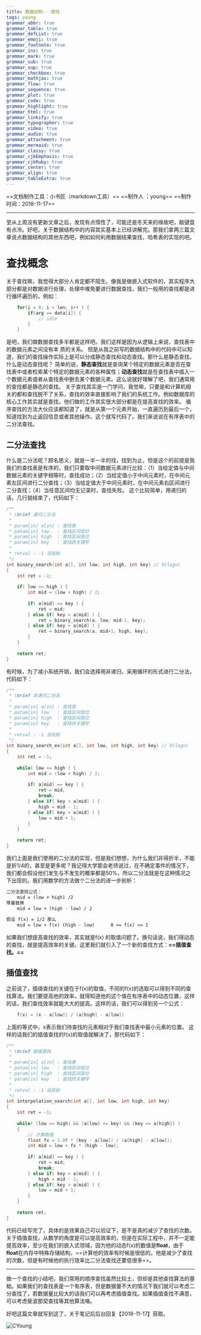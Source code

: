```yaml
---
title: 数据结构---查找
tags: young
grammar_abbr: true
grammar_table: true
grammar_defList: true
grammar_emoji: true
grammar_footnote: true
grammar_ins: true
grammar_mark: true
grammar_sub: true
grammar_sup: true
grammar_checkbox: true
grammar_mathjax: true
grammar_flow: true
grammar_sequence: true
grammar_plot: true
grammar_code: true
grammar_highlight: true
grammar_html: true
grammar_linkify: true
grammar_typographer: true
grammar_video: true
grammar_audio: true
grammar_attachment: true
grammar_mermaid: true
grammar_classy: true
grammar_cjkEmphasis: true
grammar_cjkRuby: true
grammar_center: true
grammar_align: true
grammar_tableExtra: true
---
```

==文档制作工具：小书匠（markdown工具）==
==制作人     ：young==
==制作时间：2018-11-17==


----------

至从上周没有更新文章之后，发现有点惰性了，可能还是冬天来的缘故吧，敲键盘有点冷。好吧，关于数据结构中的内容其实基本上已经讲解完。那我们拿两三篇文章说点数据结构的其他东西吧，例如如何利用数据结果查找，哈希表的实现的吧。

# 查找概念

关于查找嘛，我觉得大部分人肯定都不陌生。像我是做嵌入式软件的，其实程序大部分都是对数据进行处理，处理中难免要进行数据查找，我们一般用的查找都是进行循环遍历的，例如：

``` c
	for(i = 0; i < len; i++ ) {
		if(arg == data[i]) {
			// idle
		}
	}
```

是吧，我们做数据查找多半都是这样吧。我们这样是因为从逻辑上来说，查找表中的数据元素之间没有本
质的关系。
但是从我之前写的数据结构中的代码中可以知道，我们的查找操作实际上是可以分成静态查找和动态查找。那什么是静态查找，什么是动态查找呢？
简单的说，**静态查找**就是查询某个特定的数据元素是否在查找表中或者检索某个特定的数据元素的各种属性；**动态查找**就是在查找表中插入一个数据元素或者从查找表中删去某个数据元素。这么说就好理解了吧，我们通常用的查找都是静态的查找。
关于查找其实是一门学问，我觉嘛，只要是和计算机相关的都和查找脱不了关系，查找的效率直接影响了我们的系统工作。例如数据库的核心工作其实就是查找。他们做的工作其实很大部分都是在提高查找的效率。
循序查找的方法大伙应该都知道了，就是从第一个元素开始，一直遍历到最后一个，知道找到为止返回信息或者其他操作。这个就写代码了。我们来说说在有序表中的二分法查找。
## 二分法查找

什么是二分法呢？顾名思义，就是一半一半的找，找到为止，但是这个的前提是我我们的查找表是有序的，我们只要取中间数据元素进行比较：（1）当给定值与中间数据元素的关键字相等时，查找成功；（2）当给定值小于中间元素时，在中间元素左区间进行二分查找；（3）当给定值大于中间元素时，在中间元素右区间进行二分查找；（4）当任意区间均无记录时，查找失败。
这个比较简单，用递归的话，几行就结束了，代码如下：

``` c
/**
 * \brief 递归二分法 
 *
 * param[in] a[in] : 查找表
 * patam[in] low   : 查找区间低位
 * param[in] high  : 查找区间高位
 * param[in] key   : 查找的关键字 
 *
 * retval : -1 没找到 
 */ 
int binary_search(int a[], int low, int high, int key) // O(logn)
{
    int ret = -1;
    
    if( low <= high ) {
        int mid = (low + high) / 2;
        
        if( a[mid] == key ) {
            ret = mid;
        } else if( key < a[mid] ) {
            ret = binary_search(a, low, mid-1, key);
        } else if( key > a[mid] ) {
            ret = binary_search(a, mid+1, high, key);
        }
    }
    
    return ret;
}
```

有时候，为了减小系统开销，我们会选择用非递归，采用循环的形式进行二分法，代码如下：

``` c
/**
 * \brief 非递归二分法 
 *
 * param[in] a[in] : 查找表
 * patam[in] low   : 查找区间低位
 * param[in] high  : 查找区间高位
 * param[in] key   : 查找的关键字 
 *
 * retval : -1 没找到 
 */ 
int binary_search_ex(int a[], int low, int high, int key) // O(logn)
{
    int ret = -1;
    
    while( low <= high ) {
        int mid = (low + high) / 2;
        
        if( a[mid] == key ) {
            ret = mid;
            break;
        } else if( key < a[mid] ) {
            high = mid - 1;
        } else if( key > a[mid] ) {
            low = mid + 1;
        }
    }
    
    return ret;
}
```

我们上面是我们使用的二分法的实现，但是我们想想，为什么我们非得折半，不能是折1/4的，甚至是更多呢？我记得大学那会老师说过，在不确定事件的情况下，我们都会假设他们发生与不发生的概率都是50%，所以二分法就是在这种情况之下出现的。我们用数学的方法做个二分法的进一步剖析：

``` markdown
二分法查找公式：
	mid = (low + high) /2
等量替换
	mid = low + (high - low) / 2
	
假设 f(x) = 1/2 那么
	mid = low + f(x) (high - low)      0 <= f(x) <= 1
```
如果我们想提高查找的效率，其实就是f(x) 的取值问题了。换句话说，我们得动态的查找，就是提高效率的关键。这里我们就引入了一个新的查找方式：**==插值查找。==**

## 插值查找

之前说了，插值查找的关键在于f(x)的取值，不同的f(x)的选取可以得到不同的查找算法。我们要提高他的效率，就得知道他的这个值在有序表中的动态位置，这样的话，我们查找效率就能大大的提高。这样的话，我们可以得到另一个公式：

``` c
	f(x) = (x - a[low]) / (a[high] - a[low]) 
```
上面的等式中，x表示我们待查找的元素相对于我们查找表中最小元素的位置。
这样的话我们的插值查找的f(x)的取值就解决了，那代码如下：

``` c
/**
 * \brief 插值查找
 *
 * param[in] a[in] : 查找表
 * patam[in] low   : 查找区间低位
 * param[in] high  : 查找区间高位
 * param[in] key   : 查找的关键字 
 *
 * retval : -1 没找到 
 */ 
int interpolation_search(int a[], int low, int high, int key)
{
    int ret = -1;
    
    while( (low <= high) && (a[low] <= key) && (key <= a[high]) )
    {
    	// 计算取值 
        float fx = 1.0f * (key - a[low]) / (a[high] - a[low]);
        int mid = low + fx * (high - low);
        
        if( a[mid] == key ) {
            ret = mid;
            break;
        } else if( key < a[mid] ) {
            high = mid - 1;
        } else if( key > a[mid] ) {
            low = mid + 1;
        }
    }
    
    return ret;
}
```

代码已经写完了，具体的是效果自己可以验证下，是不是真的减少了查找的次数。
关于插值查找，从数学的角度是可以提高效率的，但是在实际工程中，并不一定能提高效率，至少在我们的嵌入式领域，因为他的动态f(x)的数值是**float**，由于**float**在内存中特殊存储结构，==计算他的效率有时候是很低的。他是减少了查找的次数，但是有时候他的执行效率比二分法查找还要低很多==。


----------


做一个查找的小结吧，我们常用的顺序查找虽然比较土，但却是其他查找算法的基础。如果我们的查找表是一个有序表，但是数据量不大的情况下我们就可以考虑二分查找了，若数据量比较大的话我们可以再考虑插值查找。如果插值查找不满意，可以考虑斐波那契查找等其他算法咯。

好吧这篇文章就写到这了，关于笔记后后台回复【2018-11-17】获取。


![CYoung](./images/二维码_1.jpg)

